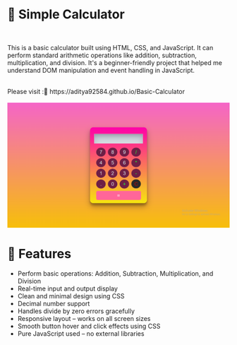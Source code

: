 <h1>🧮 Simple Calculator</h1>
<br>
<p>This is a basic calculator built using HTML, CSS, and JavaScript. It can perform standard arithmetic operations like addition, subtraction, multiplication, and division. It's a beginner-friendly project that helped me understand DOM manipulation and event handling in JavaScript.
</p>
<br>
Please visit :🔗 https://aditya92584.github.io/Basic-Calculator
<br>
<br>
<img src="Screenshot (41).png"alt="">
<br>
<h1>🚀 Features</h1>
<ul>
  <li>Perform basic operations: Addition, Subtraction, Multiplication, and Division</li>
  <li>Real-time input and output display</li>
  <li>Clean and minimal design using CSS</li>
  <li>Decimal number support</li>
  <li>Handles divide by zero errors gracefully</li>
  <li>Responsive layout – works on all screen sizes</li>
  <li>Smooth button hover and click effects using CSS</li>
  <li>Pure JavaScript used – no external libraries</li>
</ul>
